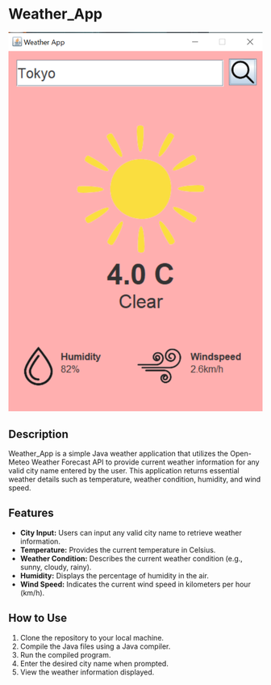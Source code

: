 # Weather_App

![Weather App](weather_app_image.png)

## Description

Weather_App is a simple Java weather application that utilizes the Open-Meteo Weather Forecast API to provide current weather information for any valid city name entered by the user. This application returns essential weather details such as temperature, weather condition, humidity, and wind speed.

## Features

- **City Input:** Users can input any valid city name to retrieve weather information.
- **Temperature:** Provides the current temperature in Celsius.
- **Weather Condition:** Describes the current weather condition (e.g., sunny, cloudy, rainy).
- **Humidity:** Displays the percentage of humidity in the air.
- **Wind Speed:** Indicates the current wind speed in kilometers per hour (km/h).

## How to Use

1. Clone the repository to your local machine.
2. Compile the Java files using a Java compiler.
3. Run the compiled program.
4. Enter the desired city name when prompted.
5. View the weather information displayed.

